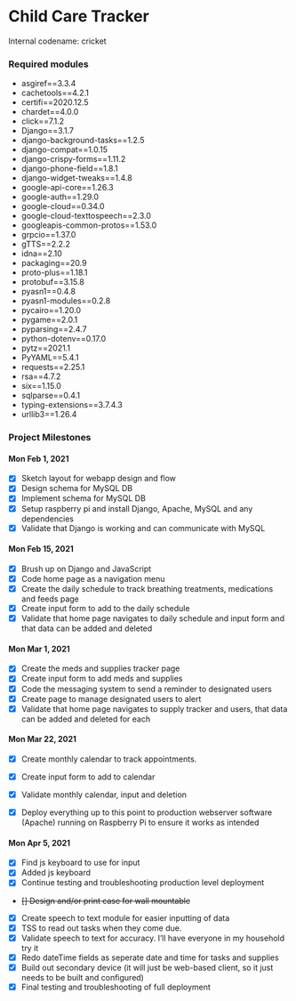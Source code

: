 # Child Care Tracker
Internal codename: cricket


### Required modules
* asgiref==3.3.4
* cachetools==4.2.1
* certifi==2020.12.5
* chardet==4.0.0
* click==7.1.2
* Django==3.1.7
* django-background-tasks==1.2.5
* django-compat==1.0.15
* django-crispy-forms==1.11.2
* django-phone-field==1.8.1
* django-widget-tweaks==1.4.8
* google-api-core==1.26.3
* google-auth==1.29.0
* google-cloud==0.34.0
* google-cloud-texttospeech==2.3.0
* googleapis-common-protos==1.53.0
* grpcio==1.37.0
* gTTS==2.2.2
* idna==2.10
* packaging==20.9
* proto-plus==1.18.1
* protobuf==3.15.8
* pyasn1==0.4.8
* pyasn1-modules==0.2.8
* pycairo==1.20.0
* pygame==2.0.1
* pyparsing==2.4.7
* python-dotenv==0.17.0
* pytz==2021.1
* PyYAML==5.4.1
* requests==2.25.1  
* rsa==4.7.2
* six==1.15.0
* sqlparse==0.4.1
* typing-extensions==3.7.4.3
* urllib3==1.26.4


### Project Milestones

#### Mon Feb 1, 2021
- [x] Sketch layout for webapp design and flow
- [x] Design schema for MySQL DB
- [x] Implement schema for MySQL DB
- [x] Setup raspberry pi and install Django, Apache, MySQL and any dependencies
- [x] Validate that Django is working and can communicate with MySQL

#### Mon Feb 15, 2021
- [x] Brush up on Django and JavaScript
- [x] Code home page as a navigation menu
- [x] Create the daily schedule to track breathing treatments, medications and feeds page
- [x] Create input form to add to the daily schedule
- [x] Validate that home page navigates to daily schedule and input form and that data can be added and deleted

#### Mon Mar 1, 2021
- [x] Create the meds and supplies tracker page
- [x] Create input form to add meds and supplies
- [x] Code the messaging system to send a reminder to designated users
- [x] Create page to manage designated users to alert
- [x] Validate that home page navigates to supply tracker and users, that data can be added and deleted for each

#### Mon Mar 22, 2021
- [x] Create monthly calendar to track appointments.
- [x] Create input form to add to calendar
- [x] Validate monthly calendar, input and deletion
- [x] Deploy everything up to this point to production webserver software (Apache) running on Raspberry Pi to ensure it works as intended


#### Mon Apr 5, 2021
- [x] Find js keyboard to use for input
- [x] Added js keyboard
- [x] Continue testing and troubleshooting production level deployment
- ~~[] Design and/or print case for wall mountable~~
- [x] Create speech to text module for easier inputting of data
- [x] TSS to read out tasks when they come due.
- [x] Validate speech to text for accuracy. I’ll have everyone in my household try it
- [x] Redo dateTime fields as seperate date and time for tasks and supplies
- [x] Build out secondary device (it will just be web-based client, so it just needs to be built and configured)
- [x] Final testing and troubleshooting of full deployment
